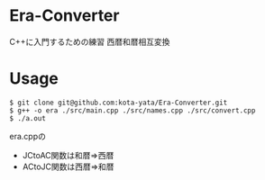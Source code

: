# Era-Converter
C++に入門するための練習
西暦和暦相互変換

# Usage

```
$ git clone git@github.com:kota-yata/Era-Converter.git
$ g++ -o era ./src/main.cpp ./src/names.cpp ./src/convert.cpp
$ ./a.out
```

era.cppの
 - JCtoAC関数は和暦=>西暦
 - ACtoJC関数は西暦=>和暦

